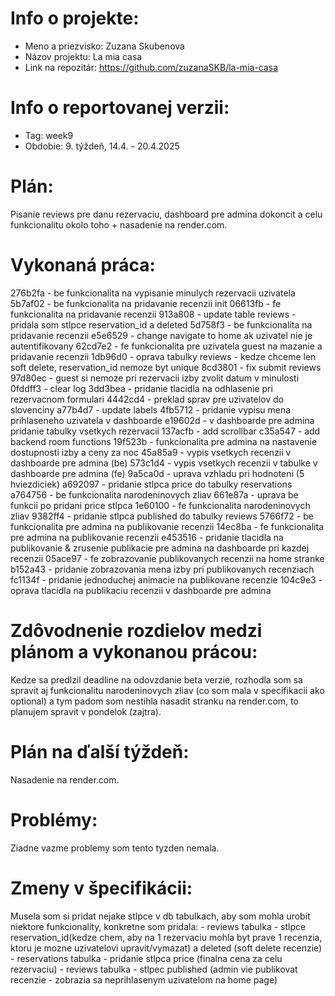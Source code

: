 # Info o projekte:
- Meno a priezvisko: Zuzana Skubenova
- Názov projektu: La mia casa
- Link na repozitár: https://github.com/zuzanaSKB/la-mia-casa

# Info o reportovanej verzii:
- Tag: week9                        
- Obdobie: 9. týždeň, 14.4. - 20.4.2025 

# Plán:
Pisanie reviews pre danu rezervaciu, dashboard pre admina dokoncit a celu funkcionalitu okolo toho + nasadenie na render.com. 

# Vykonaná práca:
276b2fa - be funkcionalita na vypisanie minulych rezervacii uzivatela
5b7af02 - be funkcionalita na pridavanie recenzii init
06613fb - fe funkcionalita na pridavanie recenzii
913a808 - update table reviews - pridala som stlpce reservation_id a deleted 
5d758f3 - be funkcionalita na pridavanie recenzii
e5e6529 - change navigate to home ak uzivatel nie je autentifikovany
62cd7e2 - fe funkcionalita pre uzivatela guest na mazanie a pridavanie recenzii
1db96d0 - oprava tabulky reviews - kedze chceme len soft delete, reservation_id nemoze byt unique
8cd3801 - fix submit reviews
97d80ec - guest si nemoze pri rezervacii izby zvolit datum v minulosti
0fddff3 - clear log
3dd3bea - pridanie tlacidla na odhlasenie pri rezervacnom formulari
4442cd4 - preklad sprav pre uzivatelov do slovenciny
a77b4d7 - update labels
4fb5712 - pridanie vypisu mena prihlaseneho uzivatela v dashboarde
e19602d - v dashboarde pre admina pridanie tabulky vsetkych rezervacii
137acfb - add scrollbar
c35a547 - add backend room functions
19f523b - funkcionalita pre admina na nastavenie dostupnosti izby a ceny za noc
45a85a9 - vypis vsetkych recenzii v dashboarde pre admina (be)
573c1d4 - vypis vsetkych recenzii v tabulke v dashboarde pre admina (fe)
9a5ca0d - uprava vzhladu pri hodnoteni (5 hviezdiciek)
a692097 - pridanie stlpca price do tabulky reservations
a764756 - be funkcionalita narodeninovych zliav
661e87a - uprava be funkcii po pridani price stlpca
1e60100 - fe funkcionalita narodeninovych zliav
9382ff4 - pridanie stlpca published do tabulky reviews
5766f72 - be funkcionalita pre admina na publikovanie recenzii
14ec8ba - fe funkcionalita pre admina na publikovanie recenzii
e453516 - pridanie tlacidla na publikovanie & zrusenie publikacie pre admina na dashboarde pri kazdej recenzii
05ace97 - fe zobrazovanie publikovanych recenzii na home stranke
b152a43 - pridanie zobrazovania mena izby pri publikovanych recenziach
fc1134f - pridanie jednoduchej animacie na publikovane recenzie
104c9e3 - oprava tlacidla na publikaciu recenzii v dashboarde pre admina

# Zdôvodnenie rozdielov medzi plánom a vykonanou prácou:
Kedze sa predlzil deadline na odovzdanie beta verzie, rozhodla som sa spravit aj funkcionalitu narodeninovych zliav (co som mala v specifikacii ako optional) a tym padom som nestihla nasadit stranku na render.com, to planujem spravit v pondelok (zajtra). 

# Plán na ďalší týždeň:
Nasadenie na render.com.

# Problémy:
Ziadne vazme problemy som tento tyzden nemala.

# Zmeny v špecifikácii:
Musela som si pridat nejake stlpce v db tabulkach, aby som mohla urobit niektore funkcionality, konkretne som pridala:
    - reviews tabulka - stlpce reservation_id(kedze chem, aby na 1 rezervaciu mohla byt prave 1 recenzia, ktoru je mozne uzivatelovi upravit/vymazat) a deleted (soft delete recenzie)
    - reservations tabulka - pridanie stlpca price (finalna cena za celu rezervaciu)
    - reviews tabulka - stlpec published (admin vie publikovat recenzie - zobrazia sa neprihlasenym uzivatelom na home page)
 

